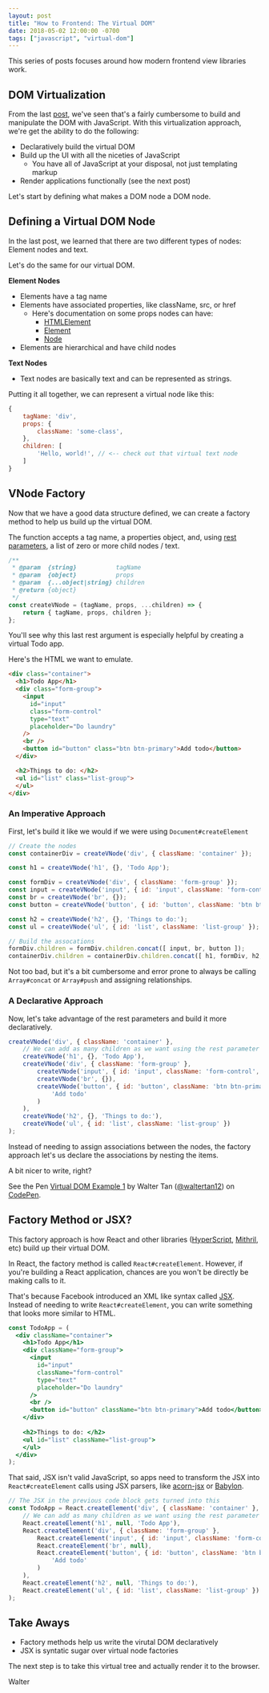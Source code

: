 ```yaml
---
layout: post
title: "How to Frontend: The Virtual DOM"
date: 2018-05-02 12:00:00 -0700
tags: ["javascript", "virtual-dom"]
---
```


This series of posts focuses around how modern frontend view libraries work.

## DOM Virtualization
From the last [post](/blog/javascript/2018/05/01/how-to-frontend-part-1.html), we've seen that's a fairly cumbersome to build and manipulate the DOM with JavaScript. With this virtualization approach, we're get the ability to do the following:
  - Declaratively build the virtual DOM
  - Build up the UI with all the niceties of JavaScript
    - You have all of JavaScript at your disposal, not just templating markup
  - Render applications functionally (see the next post)

Let's start by defining what makes a DOM node a DOM node.

## Defining a Virtual DOM Node

In the last post, we learned that there are two different types of nodes: Element nodes and text.

Let's do the same for our virtual DOM. 

**Element Nodes**
- Elements have a tag name 
- Elements have associated properties, like className, src, or href
  - Here's documentation on some props nodes can have:
    - [HTMLElement](https://developer.mozilla.org/en-US/docs/Web/API/HTMLElement)
    - [Element](https://developer.mozilla.org/en-US/docs/Web/API/Element)
    - [Node](https://developer.mozilla.org/en-US/docs/Web/API/Node)
- Elements are hierarchical and have child nodes

**Text Nodes**
- Text nodes are basically text and can be represented as strings.

Putting it all together, we can represent a virtual node like this:
```javascript
{
    tagName: 'div',
    props: {
        className: 'some-class',
    },
    children: [
        'Hello, world!', // <-- check out that virtual text node
    ]
}
```

## VNode Factory
Now that we have a good data structure defined, we can create a factory method to help us build up the virtual DOM.

The function accepts a tag name, a properties object, and, using [rest parameters](https://developer.mozilla.org/en-US/docs/Web/JavaScript/Reference/Functions/rest_parameters), a list of zero or more child nodes / text. 

```javascript
/**
 * @param  {string}           tagName
 * @param  {object}           props
 * @param  {...object|string} children
 * @return {object}
 */
const createVNode = (tagName, props, ...children) => {
    return { tagName, props, children };
};
```
You'll see why this last rest argument is especially helpful by creating a virtual Todo app.

Here's the HTML we want to emulate.
```html
<div class="container">
  <h1>Todo App</h1>
  <div class="form-group">
    <input
      id="input"
      class="form-control"
      type="text"
      placeholder="Do laundry" 
    />
    <br />
    <button id="button" class="btn btn-primary">Add todo</button>
  </div>

  <h2>Things to do: </h2>
  <ul id="list" class="list-group">
  </ul>
</div>
```

### An Imperative Approach
First, let's build it like we would if we were using `Document#createElement`
```javascript
// Create the nodes
const containerDiv = createVNode('div', { className: 'container' });

const h1 = createVNode('h1', {}, 'Todo App');

const formDiv = createVNode('div', { className: 'form-group' });
const input = createVNode('input', { id: 'input', className: 'form-control', type: 'text', placeholder: 'Do laundry' });
const br = createVNode('br', {});
const button = createVNode('button', { id: 'button', className: 'btn btn-primary' });

const h2 = createVNode('h2', {}, 'Things to do:');
const ul = createVNode('ul', { id: 'list', className: 'list-group' });

// Build the assocations
formDiv.children = formDiv.children.concat([ input, br, button ]);
containerDiv.children = containerDiv.children.concat([ h1, formDiv, h2, ul ]);
```

Not too bad, but it's a bit cumbersome and error prone to always be calling `Array#concat` or `Array#push` and assigning relationships.

### A Declarative Approach
Now, let's take advantage of the rest parameters and build it more declaratively.
```javascript
createVNode('div', { className: 'container' }, 
    // We can add as many children as we want using the rest parameter
    createVNode('h1', {}, 'Todo App'),
    createVNode('div', { className: 'form-group' },
        createVNode('input', { id: 'input', className: 'form-control', type: 'text', placeholder: 'Do laundry' }),
        createVNode('br', {}),
        createVNode('button', { id: 'button', className: 'btn btn-primary' },
            'Add todo'
        )
    ),
    createVNode('h2', {}, 'Things to do:'),
    createVNode('ul', { id: 'list', className: 'list-group' })
);
```
Instead of needing to assign associations between the nodes, the factory approach let's us declare the associations by nesting the items.

A bit nicer to write, right?

<p data-height="450" data-theme-id="dark" data-slug-hash="Zoypem" data-default-tab="js,result" data-user="waltertan12" data-embed-version="2" data-pen-title="Virtual DOM Example 1" data-editable="true" class="codepen">See the Pen <a href="https://codepen.io/waltertan12/pen/Zoypem/">Virtual DOM Example 1</a> by Walter Tan (<a href="https://codepen.io/waltertan12">@waltertan12</a>) on <a href="https://codepen.io">CodePen</a>.</p>
<script async src="https://static.codepen.io/assets/embed/ei.js"></script>

## Factory Method or JSX?
This factory approach is how React and other libraries ([HyperScript](https://github.com/hyperhype/hyperscript), [Mithril](https://github.com/MithrilJS/mithril.js), etc) build up their virtual DOM.

In React, the factory method is called `React#createElement`. However, if you're building a React application, chances are you won't be directly be making calls to it. 

That's because Facebook introduced an XML like syntax called [JSX](https://github.com/facebook/jsx). Instead of needing to write `React#createElement`, you can write something that looks more similar to HTML.

```jsx
const TodoApp = (
  <div className="container">
    <h1>Todo App</h1>
    <div className="form-group">
      <input
        id="input"
        className="form-control"
        type="text"
        placeholder="Do laundry" 
      />
      <br />
      <button id="button" className="btn btn-primary">Add todo</button>
    </div>
  
    <h2>Things to do: </h2>
    <ul id="list" className="list-group">
    </ul>
  </div>
);
```

That said, JSX isn't valid JavaScript, so apps need to transform the JSX into `React#createElement` calls using JSX parsers, like [acorn-jsx](https://github.com/RReverser/acorn-jsx) or [Babylon](https://github.com/babel/babel/tree/master/packages/babylon).

```javascript
// The JSX in the previous code block gets turned into this
const TodoApp = React.createElement('div', { className: 'container' }, 
    // We can add as many children as we want using the rest parameter
    React.createElement('h1', null, 'Todo App'),
    React.createElement('div', { className: 'form-group' },
        React.createElement('input', { id: 'input', className: 'form-control', type: 'text', placeholder: 'Do laundry' }),
        React.createElement('br', null),
        React.createElement('button', { id: 'button', className: 'btn btn-primary' },
            'Add todo'
        )
    ),
    React.createElement('h2', null, 'Things to do:'),
    React.createElement('ul', { id: 'list', className: 'list-group' })
);
```

## Take Aways
- Factory methods help us write the virutal DOM declaratively
- JSX is syntatic sugar over virtual node factories

The next step is to take this virtual tree and actually render it to the browser.

Walter
